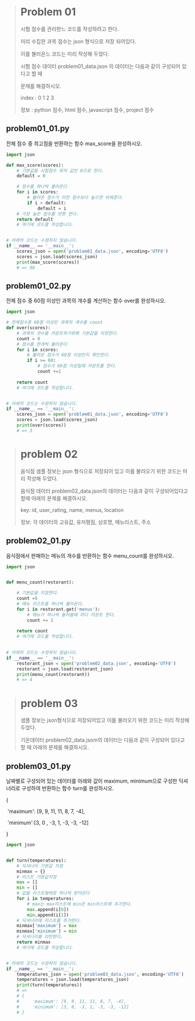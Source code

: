 ># Problem 01
>
>시험 점수를 관리한느 코드를 작성하려고 한다.
>
>미리  수집한 과목 점수는 json 형식으로 저장 되어있다.
>
>이를 불러온느 코드는 미리 작성해 두었다.
>
>시험 점수 데이터 problem01_data.json 의 데이터는 다음과 같이 구성되어 있다고 할 때
>
>문제를 해결하시오.
>
>index : 0 1 2 3 
>
>정보 : python 점수, html 점수, javascript 점수,  project 점수



## problem01_01.py

전체 점수 중 최고점을 반환하는 함수 max_score을 완성하시오.

```python
import json

def max_score(scores):
    # 기본값을 시험점수 최저 값인 0으로 한다.
    default = 0 

    # 점수를 하나씩 불러온다
    for i in scores:
        # 불러온 점수가 이전 점수보다 높으면 바꿔준다.
        if i > default:
            default = i 
    # 가장 높은 점수를 반환 한다.
    return default
    # 여기에 코드를 작성합니다.


# 아래의 코드는 수정하지 않습니다.
if __name__ == '__main__':
    scores_json = open('problem01_data.json', encoding='UTF8')
    scores = json.load(scores_json)
    print(max_score(scores)) 
    # => 90
```



## problem01_02.py

전체 점수 중 60점 이상인 과목의 개수를 계산하는 함수 over를 완성하시오.

```python
import json

# 전체점수중 60점 이상인 과목의 개수를 count
def over(scores):
    # 과목의 갯수를 카운트하기위해 기본값을 지정한다.
    count = 0 
    # 점수를 한개씩 불러온다
    for i in scores:
        # 불러온 점수가 60점 이상인지 확인한다.
        if i >= 60:
            # 점수가 60점 이상일때 카운트를 한다.
            count +=1
        
    return count
    # 여기에 코드를 작성합니다.


# 아래의 코드는 수정하지 않습니다.
if __name__ == '__main__':
    scores_json = open('problem01_data.json', encoding='UTF8')
    scores = json.load(scores_json)
    print(over(scores)) 
    # => 3
```



># problem 02
>
>음식점 샘플 정보는 json 형식으로 저장되어 있고 이를 불러오기 위한 코드는 미리 작성해 두었다.
>
>음식점 데이터 problem02_data.json의 데이터는 다음과 같이 구성되어있다고 할때 아래의 문제를 해결하시오.
>
>key: id, user_rating, name, menus, location
>
>정보: 각 데이터의 고유값, 유저평점, 상호명, 메뉴리스트, 주소

## problem02_01.py

음식점에서 판매하는 메뉴의 개수를 반환하는 함수 menu_count를 완성하시오.

```python
import json


def menu_count(restorant):

    # 기본값을 지정한다.
    count =0 
    # 메뉴 리스트를 하나씩 불러온다.
    for i in restorant.get('menus'):
        # 메뉴가 하나씩 들어올때 마다 카운트 한다.
        count += 1
        
    return count
    # 여기에 코드를 작성합니다.
    

# 아래의 코드는 수정하지 않습니다.
if __name__ == '__main__':
    restorant_json = open('problem02_data.json', encoding='UTF8')
    restorant = json.load(restorant_json)
    print(menu_count(restorant)) 
    # => 4
```



># problem 03
>
>샘플 정보는 json형식으로 저장되어있고 이를 불러오기 위한 코드는 미리 작성해두었다.
>
>기온데이터 problem02_data.jsom의 데이터는 다음과 같이 구성되어 있다고 할 때 아래의 문제를 해결하시오.



## problem03_01.py

날짜별로 구성되어 있는 데이터를 아래와 값이 maximum, minimum으로 구성한 딕셔너리로 구성하여 반환하는 함수 turn를 완성하시오.

{ 

​    'maximum': [9, 9, 11, 11, 8, 7, -4],

​    'minimum':[3, 0 , -3, 1, -3, -3, -12]

}

```python
import json


def turn(temperatures):
    # 딕셔너리 기본값 지정
    minmax = {}
    # 리스트 기본값지정
    max = []
    min = []
    # 값을 리스트형태로 하나씩 받아온다
    for i in temperatures:
        # max는 max리스트에 min은 min리스트에 추가한다.
        max.append(i[0])
        min.append(i[1])
    # 딕셔너리에 리스트를 추가한다.
    minmax['maximum'] = max
    minmax['minimum'] = min
    # 딕셔너리를 리턴한다.
    return minmax
    # 여기에 코드를 작성합니다.


# 아래의 코드는 수정하지 않습니다.
if __name__ == '__main__':
    temperatures_json = open('problem03_data.json', encoding='UTF8')
    temperatures = json.load(temperatures_json)
    print(turn(temperatures)) 
    # =>
    # {
    #     'maximum': [9, 9, 11, 11, 8, 7, -4], 
    #     'minimum': [3, 0, -3, 1, -3, -3, -12]
    # }
```

